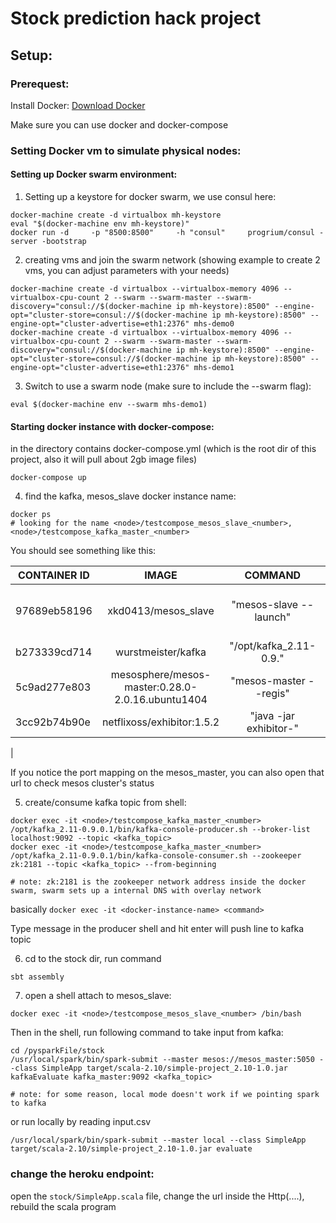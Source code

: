 # Stock prediction hack project

## Setup:

### Prerequest:

Install Docker: [Download Docker](https://docs.docker.com/mac/step_one/)

Make sure you can use docker and docker-compose

### Setting Docker vm to simulate physical nodes:

#### Setting up Docker swarm environment:


1. Setting up a keystore for docker swarm, we use consul here:

```
docker-machine create -d virtualbox mh-keystore
eval "$(docker-machine env mh-keystore)"
docker run -d     -p "8500:8500"     -h "consul"     progrium/consul -server -bootstrap
```

2. creating vms and join the swarm network (showing example to create 2 vms, you can adjust parameters with your needs)
```
docker-machine create -d virtualbox --virtualbox-memory 4096 --virtualbox-cpu-count 2 --swarm --swarm-master --swarm-discovery="consul://$(docker-machine ip mh-keystore):8500" --engine-opt="cluster-store=consul://$(docker-machine ip mh-keystore):8500" --engine-opt="cluster-advertise=eth1:2376" mhs-demo0
docker-machine create -d virtualbox --virtualbox-memory 4096 --virtualbox-cpu-count 2 --swarm --swarm-master --swarm-discovery="consul://$(docker-machine ip mh-keystore):8500" --engine-opt="cluster-store=consul://$(docker-machine ip mh-keystore):8500" --engine-opt="cluster-advertise=eth1:2376" mhs-demo1
```

3. Switch to use a swarm node (make sure to include the --swarm flag):

```
eval $(docker-machine env --swarm mhs-demo1)
```

#### Starting docker instance with docker-compose:


in the directory contains docker-compose.yml (which is the root dir of this project, also it will pull about 2gb image files)

```
docker-compose up
```


4. find the kafka, mesos_slave docker instance name:
```
docker ps
# looking for the name <node>/testcompose_mesos_slave_<number>, <node>/testcompose_kafka_master_<number>
```

You should see something like this:

|CONTAINER ID    |    IMAGE                 |                             COMMAND            |      CREATED      |       STATUS        |      PORTS             |                                           NAMES|
| ------------- |:-------------:| :-----:| :-------------: |:-------------:| :-----:|-----:|
| 97689eb58196    |     xkd0413/mesos_slave          |                       "mesos-slave --launch" |   2 hours ago  |        Up 2 hours     |      4040/tcp, 7001-7006/tcp, 7077/tcp, 8080-8081/tcp, 8888/tcp |   mhs-demo0/testcompose_mesos_slave_1| 
| b273339cd714   |      wurstmeister/kafka           |                       "/opt/kafka_2.11-0.9."  |  2 hours ago        |  Up 2  hours        |   192.168.99.101:9092->9092/tcp  |                               mhs-demo0/testcompose_kafka_master_1| 
| 5c9ad277e803   |      mesosphere/mesos-master:0.28.0-2.0.16.ubuntu1404  |  "mesos-master --regis" |   2 hours ago        |  Up 2  hours        |   192.168.99.102:5050->5050/tcp          |                       mhs-demo1/testcompose_mesos_master_1| 
| 3cc92b74b90e    |     netflixoss/exhibitor:1.5.2             |             "java -jar exhibitor-"  |  2 hours ago      |    Up 2  hours         |  2181/tcp, 2888/tcp, 3888/tcp, 8080/tcp    |                    mhs-demo1/testcompose_zk_1| 
| 

If you notice the port mapping on the mesos_master, you can also open that url to check mesos cluster's status

5. create/consume kafka topic from shell:
```
docker exec -it <node>/testcompose_kafka_master_<number> /opt/kafka_2.11-0.9.0.1/bin/kafka-console-producer.sh --broker-list localhost:9092 --topic <kafka_topic>
docker exec -it <node>/testcompose_kafka_master_<number> /opt/kafka_2.11-0.9.0.1/bin/kafka-console-consumer.sh --zookeeper zk:2181 --topic <kafka_topic> --from-beginning

# note: zk:2181 is the zookeeper network address inside the docker swarm, swarm sets up a internal DNS with overlay network
```

basically `docker exec -it <docker-instance-name> <command>`

Type message in the producer shell and hit enter will push line to kafka topic

6. cd to the stock dir, run command
```
sbt assembly
```

7. open a shell attach to mesos_slave:

```
docker exec -it <node>/testcompose_mesos_slave_<number> /bin/bash
```

Then in the shell, run following command to take input from kafka:
```
cd /pysparkFile/stock
/usr/local/spark/bin/spark-submit --master mesos://mesos_master:5050 --class SimpleApp target/scala-2.10/simple-project_2.10-1.0.jar kafkaEvaluate kafka_master:9092 <kafka_topic>

# note: for some reason, local mode doesn't work if we pointing spark to kafka
```

or run locally by reading input.csv 

```
/usr/local/spark/bin/spark-submit --master local --class SimpleApp target/scala-2.10/simple-project_2.10-1.0.jar evaluate
```


### change the heroku endpoint:
open the `stock/SimpleApp.scala` file, change the url inside the Http(....), rebuild the scala program

